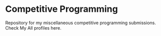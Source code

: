 # Competitive Programming
Repository for my miscellaneous competitive programming submissions.
Check My All profiles here.
